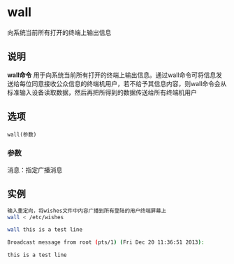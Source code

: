 wall
===

向系统当前所有打开的终端上输出信息

## 说明

**wall命令** 用于向系统当前所有打开的终端上输出信息。通过wall命令可将信息发送给每位同意接收公众信息的终端机用户，若不给予其信息内容，则wall命令会从标准输入设备读取数据，然后再把所得到的数据传送给所有终端机用户

## 选项

```
wall(参数)
```

### 参数

消息：指定广播消息

## 实例

```bash
输入重定向，将wishes文件中内容广播到所有登陆的用户终端屏幕上
wall < /etc/wishes
```

```bash
wall this is a test line

Broadcast message from root (pts/1) (Fri Dec 20 11:36:51 2013):

this is a test line
```
